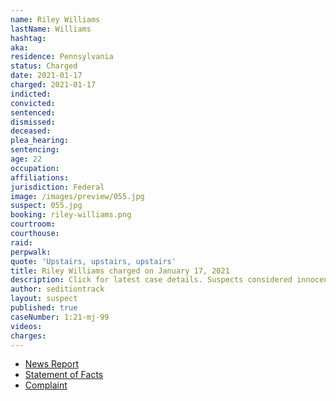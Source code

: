 ```yaml
---
name: Riley Williams
lastName: Williams
hashtag:
aka:
residence: Pennsylvania
status: Charged
date: 2021-01-17
charged: 2021-01-17
indicted:
convicted: 
sentenced: 
dismissed: 
deceased:
plea_hearing:
sentencing:
age: 22
occupation:
affiliations:
jurisdiction: Federal
image: /images/preview/055.jpg
suspect: 055.jpg
booking: riley-williams.png
courtroom:
courthouse:
raid:
perpwalk:
quote: 'Upstairs, upstairs, upstairs'
title: Riley Williams charged on January 17, 2021
description: Click for latest case details. Suspects considered innocent until proven guilty.
author: seditiontrack
layout: suspect
published: true
caseNumber: 1:21-mj-99
videos:
charges:
---
```

- [News Report](https://www.npr.org/sections/insurrection-at-the-capitol/2021/01/18/957979421/fbi-seeking-woman-who-may-have-stolen-speaker-pelosis-laptop)
- [Statement of Facts](https://www.justice.gov/opa/page/file/1357051/download)
- [Complaint](https://www.justice.gov/opa/page/file/1357056/download)
